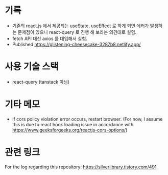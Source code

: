 # 기록
- 기존의 react.js 에서 제공되는 useState, useEffect 로 하게 되면 에러가 발생하는 문제점이 있으니 react-query 로 진행 해 보라는 의견대로 실험.
- fetch API 대신 axios 를 대입해서 실험.
- Published https://glistening-cheesecake-3287b8.netlify.app/

# 사용 기술 스택
- react-query (tanstack 아님)

# 기타 메모
- if cors policy violation error occurs, restart browser.
(For now, I assume this is due to react hook loading issue in accordance with https://www.geeksforgeeks.org/reactjs-cors-options/)

# 관련 링크
For the log regarding this repository:
https://silverlibrary.tistory.com/491
